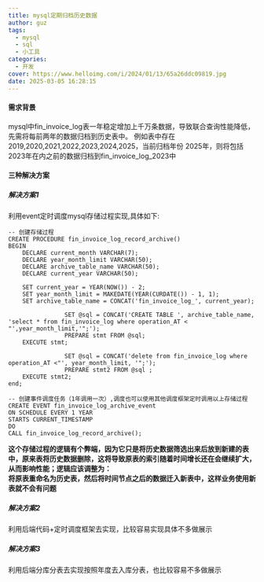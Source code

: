 ```yaml
---
title: mysql定期归档历史数据
author: guz
tags:
  - mysql
  - sql
  - 小工具
categories:
  - 开发
cover: https://www.helloimg.com/i/2024/01/13/65a26ddc09819.jpg
date: 2025-03-05 16:28:15
---
```

#### 需求背景
mysql中fin_invoice_log表一年稳定增加上千万条数据，导致联合查询性能降低，先需将每前两年的数据归档到历史表中。
例如表中存在2019,2020,2021,2022,2023,2024,2025，当前归档年份 2025年，则将包括2023年在内之前的数据归档到fin_invoice_log_2023中

#### 三种解决方案
##### 解决方案1 
利用event定时调度mysql存储过程实现,具体如下:
~~~
-- 创建存储过程
CREATE PROCEDURE fin_invoice_log_record_archive()
BEGIN
    DECLARE current_month VARCHAR(7);
    DECLARE year_month_limit VARCHAR(50);
    DECLARE archive_table_name VARCHAR(50);
    DECLARE current_year VARCHAR(50);
                
    SET current_year = YEAR(NOW()) - 2;
    SET year_month_limit = MAKEDATE(YEAR(CURDATE()) - 1, 1);
    SET archive_table_name = CONCAT('fin_invoice_log_', current_year);

                SET @sql = CONCAT('CREATE TABLE ', archive_table_name, 'select * from fin_invoice_log where operation_AT < "',year_month_limit,'";');
                PREPARE stmt FROM @sql;
    EXECUTE stmt;
                
                SET @sql = CONCAT('delete from fin_invoice_log where operation_AT <"', year_month_limit, '";');
                PREPARE stmt2 FROM @sql ;
    EXECUTE stmt2;
end;

-- 创建事件调度任务（1年调用一次）,调度也可以使用其他调度框架定时调用以上存储过程
CREATE EVENT fin_invoice_log_archive_event
ON SCHEDULE EVERY 1 YEAR
STARTS CURRENT_TIMESTAMP
DO
CALL fin_invoice_log_record_archive();

~~~
<b>这个存储过程的逻辑有个弊端，因为它只是将历史数据筛选出来后放到新建的表中，原来表将历史数据删除，这将导致原表的索引随着时间增长还在会继续扩大，从而影响性能；逻辑应该调整为：   
将原表重命名为历史表，然后将时间节点之后的数据迁入新表中，这样业务使用新表就不会有问题</b>

##### 解决方案2 
利用后端代码+定时调度框架去实现，比较容易实现具体不多做展示

##### 解决方案3 
利用后端分库分表去实现按照年度去入库分表，也比较容易不多做展示
